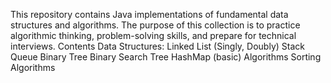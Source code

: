 This repository contains Java implementations of fundamental data structures and algorithms.
The purpose of this collection is to practice algorithmic thinking, problem-solving skills, and prepare for technical interviews.
Contents
Data Structures:
Linked List (Singly, Doubly)
Stack
Queue
Binary Tree
Binary Search Tree
HashMap (basic)
Algorithms
Sorting Algorithms
